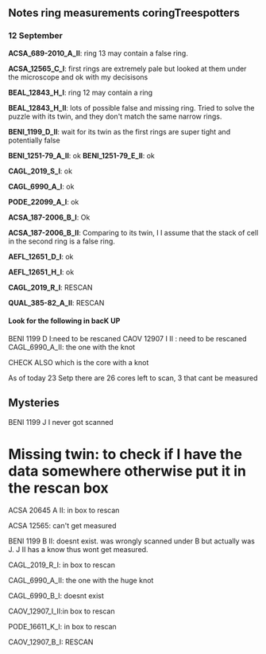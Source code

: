 ## Notes ring measurements coringTreespotters
### 12 September

**ACSA_689-2010_A_II**: ring 13 may contain a false ring.

**ACSA_12565_C_I**: first rings are extremely pale but looked at them under the microscope and ok with my decisisons

**BEAL_12843_H_I**:  ring 12 may contain a ring

**BEAL_12843_H_II**: lots of possible false and missing ring. Tried to solve the puzzle with its twin, and they don't match the same narrow rings. 

**BENI_1199_D_II**: wait for its twin as the first rings are super tight and potentially false

**BENI_1251-79_A_II**:  ok
**BENI_1251-79_E_II**: ok

**CAGL_2019_S_I**: ok

**CAGL_6990_A_I**: ok

**PODE_22099_A_I**: ok

**ACSA_187-2006_B_I**: Ok

**ACSA_187-2006_B_II**: Comparing to its twin, I I assume that the stack of cell in the second ring is a false ring. 

**AEFL_12651_D_I**: ok

**AEFL_12651_H_I**: ok 

**CAGL_2019_R_I**: RESCAN

**QUAL_385-82_A_II**: RESCAN


#### Look for the following in bacK UP
BENI 1199 D I:need to be rescaned
CAOV 12907 I II : need to be rescaned
CAGL_6990_A_II: the one with the knot


CHECK ALSO which is the core with a knot

As of today 23 Setp there are 26 cores left to scan, 3 that cant be measured 

## Mysteries
BENI 1199 J I never got scanned


# Missing twin: to check if I have the data somewhere otherwise put it in the rescan box
ACSA 20645 A II: in box to rescan

ACSA 12565: can't get measured

BENI 1199 B II: doesnt exist. was wrongly scanned under B but actually was J. J II has a know thus wont get measured. 

CAGL_2019_R_I: in box to rescan 

CAGL_6990_A_II: the one with the huge knot

CAGL_6990_B_I: doesnt exist

CAOV_12907_I_II:in box to rescan 

PODE_16611_K_I: in box to rescan 

CAOV_12907_B_I: RESCAN

